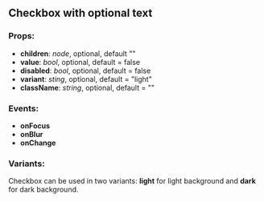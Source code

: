 ## **Checkbox with optional text**

### Props:

- **children**: _node_, optional, default ""
- **value**: _bool_, optional, default = false
- **disabled**: _bool_, optional, default = false
- **variant**: _sting_, optional, default = "light"
- **className**: _string_, optional, default = ""

### Events:

- **onFocus**
- **onBlur**
- **onChange**

### Variants:

Checkbox can be used in two variants: **light** for light background and **dark** for dark background.
